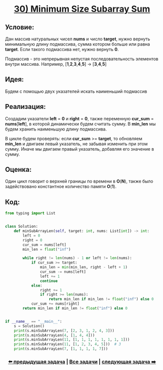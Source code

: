 <div align='center'>
<h1><a href='https://leetcode.com/problems/minimum-size-subarray-sum/description/'><strong>30) Minimum Size Subarray Sum</strong></a></h1>
</div>

## **Условие:**

Дан массив натуральных чисел **nums** и число **target**, нужно вернуть минимальную длину подмассива, сумма котором больше или равна **target**. Если такого подмассива нет, нужно вернуть **0**.

Подмассив - это непрерывная непустая последовательность элементов внутри массива. Например, [**1**,**2**,**3**,**4**,**5**] -> [**3**,**4**,**5**]

## **Идея:**

Будем с помощью двух указателей искать наименьший подмассив

## **Реализация:**

Создадим указатели **left** = **0** и **right** = **0**, также переменную **cur_sum** = **nums**[**left**], в которой динамически будем считать сумму. В **min_len** мы будем хранить наименьшую длину подмассива.

В цикле будем проверять: если **cur_sum** >= **target**, то обновляем **min_len** и двигаем левый указатель, не забывая изменить при этом сумму. Иначе мы двигаем правый указатель, добавляя его значение в сумму.



## **Оценка:**

Один цикл говорит о верхней границы по времени в **O**(**N**), также было задействовано константное количество памяти **O**(**1**).

## Код:
```python
from typing import List


class Solution:
    def minSubArrayLen(self, target: int, nums: List[int]) -> int:
        left = 0
        right = 0
        cur_sum = nums[left]
        min_len = float("inf")

        while right != len(nums) - 1 or left != len(nums):
            if cur_sum >= target:
                min_len = min(min_len, right - left + 1)
                cur_sum -= nums[left]
                left += 1
                continue
            else:
                right += 1
                if right >= len(nums):
                    return min_len if min_len != float("inf") else 0
            cur_sum += nums[right]
        return min_len if min_len != float("inf") else 0


if __name__ == "__main__":
    s = Solution()
    print(s.minSubArrayLen(7, [2, 3, 1, 2, 4, 3]))
    print(s.minSubArrayLen(4, [1, 4, 4]))
    print(s.minSubArrayLen(11, [1, 1, 1, 1, 1, 1, 1, 1]))
    print(s.minSubArrayLen(11, [1, 2, 3, 4, 5]))  # 3
    print(s.minSubArrayLen(7, [1, 1, 1, 1, 7]))

```

<div align='center'><h3><a href='https://github.com/TAskMAster339/PythonAlgorithms/tree/main/29.3Sum'>⬅️ предыдущая задача</a>&nbsp;|&nbsp;<a href='https://github.com/TAskMAster339/PythonAlgorithms/tree/main/README.md'>Все задачи</a>&nbsp;|&nbsp;<a href='https://github.com/TAskMAster339/PythonAlgorithms/tree/main/31.Longest%20Substring%20Without%20Repeating%20Characters'>следующая задача ➡️</a></h3></div>
